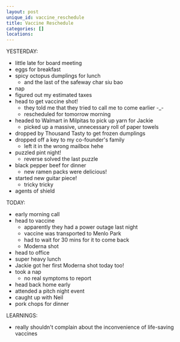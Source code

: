```yaml
---
layout: post
unique_id: vaccine_reschedule
title: Vaccine Reschedule
categories: []
locations: 
---
```


YESTERDAY:
* little late for board meeting
* eggs for breakfast
* spicy octopus dumplings for lunch
  * and the last of the safeway char siu bao
* nap
* figured out my estimated taxes
* head to get vaccine shot!
  * they told me that they tried to call me to come earlier -_-
  * rescheduled for tomorrow morning
* headed to Walmart in Milpitas to pick up yarn for Jackie
  * picked up a massive, unnecessary roll of paper towels
* dropped by Thousand Tasty to get frozen dumplings
* dropped off a key to my co-founder's family
  * left it in the wrong mailbox hehe
* puzzled pint night!
  * reverse solved the last puzzle
* black pepper beef for dinner
  * new ramen packs were delicious!
* started new guitar piece!
  * tricky tricky
* agents of shield

TODAY:
* early morning call
* head to vaccine
  * apparently they had a power outage last night
  * vaccine was transported to Menlo Park
  * had to wait for 30 mins for it to come back
  * Moderna shot
* head to office
* super heavy lunch
* Jackie got her first Moderna shot today too!
* took a nap
  * no real symptoms to report
* head back home early
* attended a pitch night event
* caught up with Neil
* pork chops for dinner

LEARNINGS:
* really shouldn't complain about the inconvenience of life-saving vaccines
